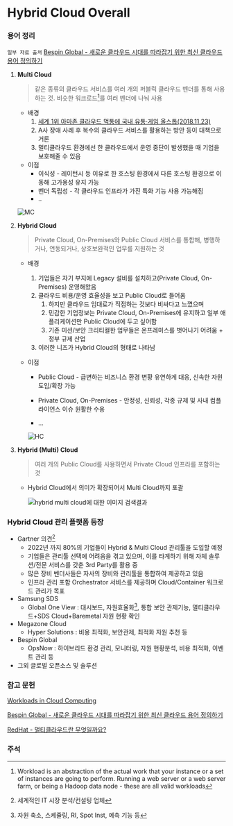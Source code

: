 # Hybrid Cloud Overall 




### 용어 정리

`일부 자료 출처` [Bespin Global - 새로운 클라우드 시대를 따라잡기 위한 최신 클라우드 용어 정의하기](https://www.bespinglobal.com/cloud-terms-organization/)

1. **Multi Cloud**

   > 같은 종류의 클라우드 서비스를 여러 개의 퍼블릭 클라우드 벤더를 통해 사용하는 것. 비슷한 워크로드[^1]를 여러 벤더에 나눠 사용

   - 배경
     1. [세계 1위 아마존 클라우드 먹통에 국내 유통·게임 올스톱(2018.11.23)]( https://news.joins.com/article/23149450) 
     2. A사 장애 사례 후 복수의 클라우드 서비스를 활용하는 방안 등이 대책으로 거론
     3. 멀티클라우드 환경에선 한 클라우드에서 운영 중단이 발생했을 때 기업을 보호해줄 수 있음
   - 이점
     - 이식성 - 레이턴시 등 이유로 한 호스팅 환경에서 다른 호스팅 환경으로 이동해 고가용성 유지 가능
     - 벤더 독립성 - 각 클라우드 인프라가 가진 특화 기능 사용 가능해짐
     - ..

   ![MC](https://miro.medium.com/max/665/1*v61my2n6-vsJAvRcv609hg.png)

2. **Hybrid Cloud**

   > Private Cloud, On-Premises와 Public Cloud 서비스를 통합해, 병행하거나, 연동되거나, 상호보완적인 업무를 지원하는 것

   - 배경

     1. 기업들은 자기 부지에 Legacy 설비를 설치하고(Private Cloud, On-Premises) 운영해왔음
     2. 클라우드 비용/운영 효율성을 보고 Public Cloud로 들어옴
        1. 하지만 클라우드 임대료가 직접하는 것보다 비싸다고 느꼈으며
        2. 민감한 기업정보는 Private Cloud, On-Premises에 유지하고 일부 애플리케이션만 Public Cloud에 두고 싶어함
        3. 기존 미션/보안 크리티컬한 업무들은 온프레미스를 벗어나기 어려움 + 정부 규제 산업
     3. 이러한 니즈가 Hybrid Cloud의 형태로 나타남

   - 이점

     - Public Cloud - 급변하는 비즈니스 환경 변황 유연하게 대응, 신속한 자원 도입/확장 가능

     - Private Cloud, On-Premises  - 안정성, 신뢰성, 각종 규제 및 사내 컴플라이언스 이슈 원활한 수용

     - ...

     ![HC](https://jelecos.com/wp-content/uploads/2017/03/hybrid-cloud-image-2-1024x665.png)

   

3. **Hybrid (Multi) Cloud**

   > 여러 개의 Public Cloud를 사용하면서 Private Cloud 인프라를 포함하는 것

   - Hybrid Cloud에서 의미가 확장되어서 Multi Cloud까지 포괄

   

     ![hybrid multi cloud에 대한 이미지 검색결과](https://image.jimcdn.com/app/cms/image/transf/dimension=940x10000:format=jpg/path/see04ece053d6bad8/image/ic626ef75eeb93bfd/version/1518423712/image.jpg)

### Hybrid Cloud 관리 플랫폼 등장

- Gartner 의견[^ 2] 
  - 2022년 까지 80%의 기업들이 Hybrid & Multi Cloud 관리툴을 도입할 예정
  - 기업들은 관리툴 선택에 어려움을 겪고 있으며, 이를 타계하기 위해 자체 솔루션/전문 서비스를 갖춘 3rd Party를 활용 중
  - 많은 장비 벤더사들은 자사의 장비와 관리툴을 통합하여 제공하고 있음
  - 인프라 관리 포함 Orchestrator 서비스를 제공하며 Cloud/Container 워크로드 관리가 목표
- Samsung SDS
  - Global One View : 대시보드, 자원효율화[^3 ], 통합 보안 관제기능, 멀티클라우드+SDS Cloud+Baremetal 자원 현황 확인
- Megazone Cloud
  - Hyper Solutions : 비용 최적화,  보안관제, 최적화 자원 추천  등
- Bespin Global
  - OpsNow : 하이브리드 환경 관리, 모니터링, 자원 현황분석, 비용 최적화, 이벤트 관리 등
- 그외 글로벌 오픈소스 및 솔루션



### 참고 문헌

[Workloads in Cloud Computing]( http://www.somic.org/2010/02/16/workloads-in-cloud-computing/ )

[Bespin Global - 새로운 클라우드 시대를 따라잡기 위한 최신 클라우드 용어 정의하기](https://www.bespinglobal.com/cloud-terms-organization/)

[RedHat - 멀티클라우드란 무엇일까요?]( https://www.redhat.com/ko/topics/cloud-computing/what-is-multicloud )





### 주석

[^1]: Workload is an abstraction of the actual work that your instance or a set of instances are going to perform. Running a web server or a web server farm, or being a Hadoop data node - these are all valid workloads
[^ 2]: 세계적인 IT 시장 분석/컨설팅 업체
[^ 3]: 자원 축소, 스케쥴링, RI, Spot Inst, 예측 기능 등

